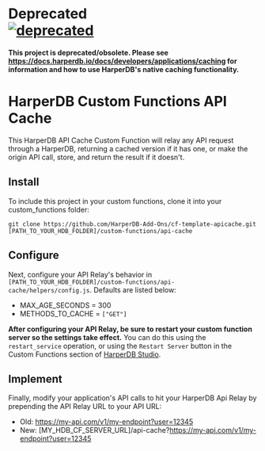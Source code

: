 # Deprecated <br>[![deprecated](http://badges.github.io/stability-badges/dist/deprecated.svg)](http://github.com/badges/stability-badges)

**This project is deprecated/obsolete. Please see https://docs.harperdb.io/docs/developers/applications/caching for information and how to use HarperDB's native caching functionality.**

# HarperDB Custom Functions API Cache

This HarperDB API Cache Custom Function will relay any API request through a HarperDB, returning a cached version if it has one, or make the origin API call, store, and return the result if it doesn't.

## Install

To include this project in your custom functions, clone it into your custom_functions folder:

`git clone https://github.com/HarperDB-Add-Ons/cf-template-apicache.git [PATH_TO_YOUR_HDB_FOLDER]/custom-functions/api-cache`

## Configure

Next, configure your API Relay's behavior in `[PATH_TO_YOUR_HDB_FOLDER]/custom-functions/api-cache/helpers/config.js`. Defaults are listed below:

- MAX_AGE_SECONDS = 300
- METHODS_TO_CACHE = `["GET"]`

**After configuring your API Relay, be sure to restart your custom function server so the settings take effect.** You can do this using the `restart_service` operation, or using the `Restart Server` button in the Custom Functions section of [HarperDB Studio](https://studio.harperdb.io).

## Implement

Finally, modify your application's API calls to hit your HarperDB Api Relay by prepending the API Relay URL to your API URL:

- Old: https://my-api.com/v1/my-endpoint?user=12345
- New: [MY_HDB_CF_SERVER_URL]/api-cache?https://my-api.com/v1/my-endpoint?user=12345
